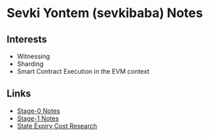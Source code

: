# Sevki Yontem (sevkibaba) Notes

## Interests

- Witnessing
- Sharding
- Smart Contract Execution in the EVM context

## Links

- [Stage-0 Notes](./Stage-0-Notes.md)
- [Stage-1 Notes](./Stage-1-Notes.md)
- [State Expiry Cost Research](./State-Expiry-Cost-Research.md)